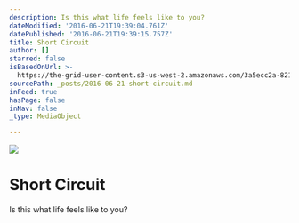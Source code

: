 ```yaml
---
description: Is this what life feels like to you?
dateModified: '2016-06-21T19:39:04.761Z'
datePublished: '2016-06-21T19:39:15.757Z'
title: Short Circuit
author: []
starred: false
isBasedOnUrl: >-
  https://the-grid-user-content.s3-us-west-2.amazonaws.com/3a5ecc2a-821a-49bc-a5c6-14c1ccd64254.jpg
sourcePath: _posts/2016-06-21-short-circuit.md
inFeed: true
hasPage: false
inNav: false
_type: MediaObject

---
```

![](https://the-grid-user-content.s3-us-west-2.amazonaws.com/3a5ecc2a-821a-49bc-a5c6-14c1ccd64254.jpg)

# Short Circuit

Is this what life feels like to you?